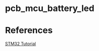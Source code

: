 # pcb_mcu_battery_led

# References
[STM32 Tutorial](https://deepbluembedded.com/stm32-debugging-with-uart-serial-print/)
